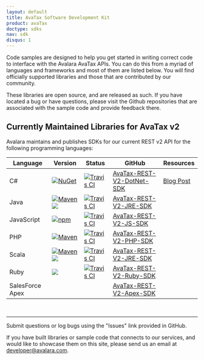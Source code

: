 ```yaml
---
layout: default
title: AvaTax Software Development Kit
product: avaTax
doctype: sdks
nav: sdk
disqus: 1
---
```


Code samples are designed to help you get started in writing correct code to interface with the Avalara AvaTax APIs. You can do this from a myriad of languages and frameworks and most of them are listed below. You will find officially supported libraries and those that are contributed by our community.

These libraries are open source, and are released as such. If you have located a bug or have questions, please visit the Github repositories that are associated with the sample code and provide feedback there.

<h2>Currently Maintained Libraries for AvaTax v2</h2>

Avalara maintains and publishes SDKs for our current REST v2 API for the following programming languages:

<div class="mobile-table">
    <table class="styled-table">
        <thead>
        <tr>
            <th>Language</th>
            <th>Version</th>
            <th>Status</th>
            <th>GitHub</th>
            <th>Resources</th>
        </tr>
        </thead>
        <tbody>
        <tr>
            <td>C#</td>
            <td><a href="https://www.nuget.org/packages/Avalara.AvaTax/"><img src="https://img.shields.io/nuget/v/Avalara.AvaTax.svg?style=plastic" title="NuGet" alt="NuGet"/></a></td>
            <td><a href="https://travis-ci.org/avadev/AvaTax-REST-V2-DotNet-SDK"><img src="https://api.travis-ci.org/avadev/AvaTax-REST-V2-DotNet-SDK.svg?branch=master&style=plastic" title="Travis CI" alt="Travis CI"></a></td>
            <td><a href="https://github.com/avadev/AvaTax-REST-V2-DotNet-SDK">AvaTax-REST-V2-DotNet-SDK</a></td>
            <td><a href="http://developer.avalara.com/blog/2016/12/05/csharp-nuget-library">Blog Post</a></td>
        </tr>
        <tr>
            <td>Java</td>
            <td><a href="https://maven-badges.herokuapp.com/maven-central/net.avalara.avatax/avatax-rest-v2-api-java_2.11"><img src="https://maven-badges.herokuapp.com/maven-central/net.avalara.avatax/avatax-rest-v2-api-java_2.11/badge.svg?style=plastic" title="Maven" alt="Maven"/></a>
            <a href="https://oss.sonatype.org/#nexus-search;gav~net.avalara.avatax~avatax-rest-v2-api-java_2.11~2.17.3.48-SNAPSHOT~~"><img src="https://img.shields.io/badge/Sonatype%20Snapshots-2.17.3.48--SNAPSHOT-blue.svg?style=plastic"></a></td>
            <td><a href="https://travis-ci.org/avadev/AvaTax-REST-V2-JRE-SDK"><img src="https://api.travis-ci.org/avadev/AvaTax-REST-V2-JRE-SDK.svg?branch=master&style=plastic" title="Travis CI" alt="Travis CI"></a></td>
            <td><a href="https://github.com/avadev/AvaTax-REST-V2-JRE-SDK">AvaTax-REST-V2-JRE-SDK</a></td>
            <td></td>
        </tr>
        <tr>
            <td>JavaScript</td>
            <td><a href="https://www.npmjs.com/package/avatax"><img src="https://img.shields.io/npm/v/avatax.svg?style=plastic" title="npm"></a>
                </td>
            <td><a href="https://travis-ci.org/avadev/AvaTax-REST-V2-JS-SDK"><img src="https://api.travis-ci.org/avadev/AvaTax-REST-V2-JRE-SDK.svg?branch=master&style=plastic" title="Travis CI" alt="Travis CI"></a></td>
            <td><a href="https://github.com/avadev/AvaTax-REST-V2-JS-SDK">AvaTax-REST-V2-JS-SDK</a></td>
            <td></td>
        </tr>
        <tr>
            <td>PHP</td>
            <td><a href="https://packagist.org/packages/avalara/avataxclient"><img src="https://img.shields.io/packagist/v/avalara/avataxclient.svg?style=plastic" title="Maven" alt="Maven"/></a></td>
            <td><a href="https://travis-ci.org/avadev/AvaTax-REST-V2-PHP-SDK"><img src="https://api.travis-ci.org/avadev/AvaTax-REST-V2-PHP-SDK.svg?branch=master&style=plastic" title="Travis CI" alt="Travis CI"></a></td>
            <td><a href="https://github.com/avadev/AvaTax-REST-V2-PHP-SDK">AvaTax-REST-V2-PHP-SDK</a></td>
            <td></td>
        </tr>
        <tr>
            <td>Scala</td>
            <td><a href="https://maven-badges.herokuapp.com/maven-central/net.avalara.avatax/avatax-rest-v2-api-java_2.11"><img src="https://maven-badges.herokuapp.com/maven-central/net.avalara.avatax/avatax-rest-v2-api-java_2.11/badge.svg?style=plastic" title="Maven" alt="Maven"/></a>
            <a href="https://oss.sonatype.org/#nexus-search;gav~net.avalara.avatax~avatax-rest-v2-api-java_2.11~2.17.3.48-SNAPSHOT~~"><img src="https://img.shields.io/badge/Sonatype%20Snapshots-2.17.3.48--SNAPSHOT-blue.svg?style=plastic"/></a></td>
            <td><a href="https://travis-ci.org/avadev/AvaTax-REST-V2-JRE-SDK"><img src="https://api.travis-ci.org/avadev/AvaTax-REST-V2-JRE-SDK.svg?branch=master&style=plastic" title="Travis CI" alt="Travis CI"></a></td>
            <td><a href="https://github.com/avadev/AvaTax-REST-V2-JRE-SDK">AvaTax-REST-V2-JRE-SDK</a></td>
            <td></td>
        </tr>
        <tr>
            <td>Ruby</td>
            <td><a href="https://rubygems.org/gems/avatax"><img src="https://img.shields.io/gem/v/avatax.svg?style=plastic"></a></td>
            <td><a href="https://travis-ci.org/avadev/AvaTax-REST-V2-JRE-SDK"><img src="https://api.travis-ci.org/avadev/AvaTax-REST-V2-Ruby-SDK.svg?branch=master&style=plastic" title="Travis CI" alt="Travis CI"></a></td>
            <td><a href="https://github.com/avadev/AvaTax-REST-V2-Ruby-SDK">AvaTax-REST-V2-Ruby-SDK</a></td>
            <td></td>
        </tr>
        <tr>
            <td>SalesForce Apex</td>
            <td></td>
            <td></td>
            <td><a href="https://github.com/avadev/AvaTax-REST-V2-Apex-SDK">AvaTax-REST-V2-Apex-SDK</a></td>
            <td></td>
        </tr>
    </tbody>
    </table>
</div>

<br />
<hr />

Submit questions or log bugs using the "Issues" link provided in GitHub.

If you have built libraries or sample code that connects to our services, and would like to showcase them on this site, please send us an email at <a href="mailto:developer@avalara.com">developer@avalara.com.</a>
